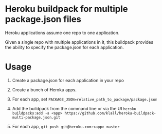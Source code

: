 # Heroku buildpack for multiple package.json files

Heroku applications assume one repo to one application.

Given a single repo with multiple applications in it, this buildpack provides the ability to specify the package.json for each application.

# Usage

1. Create a package.json for each application in your repo
2. Create a bunch of Heroku apps.
3. For each app, set `PACKAGE_JSON=relative_path_to_package/package.json` 

4. Add the buildpack from the command line or via the UI
   `heroku buildpacks:add -a <app> https://github.com/klall/heroku-buildpack-multi-package.json.git`
4. For each app, `git push git@heroku.com:<app> master`
